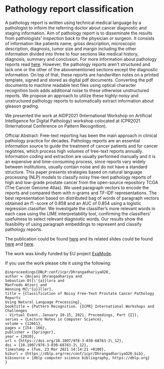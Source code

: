 # Pathology report classification

A pathology report is written using technical medical language by a pathologist to inform the referring doctor about cancer diagnostic and staging information. Aim of pathology report is to disseminate the results from pathologists' inspection back to the physician or surgeon. It consists of information like patients name, gross description, microscopic description, diagnosis, tumor size and margin including the other information divided into three to four sections like medical history, diagnosis, summary and conclusion. For more information about pathology reports read [here](https://www.cancer.gov/about-cancer/diagnosis-staging/diagnosis/pathology-reports-fact-sheet#:~:text=The%20pathologist%20sends%20a%20pathology,explain%20the%20report%20to%20them). However, the pathology reports aren't structured and lack one or the other of the abovementioned sections except the diagnostic information. On top of that, these reports are handwritten notes on a printed template, signed and stored as digital pdf documents. Converting the pdf documents to machine readable text files using optical character recognition tools adds additional noise to these otherwise unstructured reports. We propose an approach to utilize these highly-noisy and unstructured pathology reports to automatically extract information about gleason grading.

We presented the work at AIDP2021 (International Workshop on Artificial Intelligence for Digital Pathology) workshop colocated at ICPR2021 (International Conference on Pattern Recognition). 


Official Abstract: Free-text reporting has been the main approach in clinical pathology practice for decades. Pathology reports are an essential information source to guide the treatment of cancer patients and for cancer registries, which process high volumes of free-text reports annually. Information coding and extraction are usually performed manually and it is an expensive and time-consuming process, since reports vary widely between institutions, usually contain noise and do not have a standard structure. This paper presents strategies based on natural language processing (NLP) models to classify noisy free-text pathology reports of high and low-grade prostate cancer from the open-source repository TCGA (The Cancer Genome Atlas). We used paragraph vectors to encode the reports and compared them with n-grams and TF-IDF representations. The best representation based on distributed bag of words of paragraph vectors obtained an   f1 -score of 0.858 and an AUC of 0.854 using a logistic regression classifier. We investigate the classifier’s more relevant words in each case using the LIME interpretability tool, confirming the classifiers’ usefulness to select relevant diagnostic words. Our results show the feasibility of using paragraph embeddings to represent and classify pathology reports.

The publication could be found [here]() and its related slides could be found [here](http://prisca.unina.it/aidp2020/07.pdf) and [here](https://www.slideshare.net/IIG_HES/classification-of-noisy-freetext-prostate-cancer-pathology-reports-using-natural-language-processing-nlp-anjani-k-dhrangadhariya-hesso-valaiswallis-aidp2021-workshop-colocated-at-icpr2021).

The work was kindly funded by EU project [ExaMode](https://www.examode.eu/).

If you use the work please cite it using the following:

```
@inproceedings{DBLP:conf/icpr/DhrangadhariyaO20,
author = {Anjani Dhrangadhariya and
Sebastian Ot{\'{a}}lora and
Manfredo Atzori and
Henning M{\"{u}}ller},
title = {Classification of Noisy Free-Text Prostate Cancer Pathology Reports
Using Natural Language Processing},
booktitle = {Pattern Recognition. {ICPR} International Workshops and Challenges
- Virtual Event, January 10-15, 2021, Proceedings, Part {I}},
series = {Lecture Notes in Computer Science},
volume = {12661},
pages = {154--166},
publisher = {Springer},
year = {2020},
url = {https://doi.org/10.1007/978-3-030-68763-2\_12},
doi = {10.1007/978-3-030-68763-2\_12},
timestamp = {Tue, 23 Mar 2021 14:14:21 +0100},
biburl = {https://dblp.org/rec/conf/icpr/DhrangadhariyaO20.bib},
bibsource = {dblp computer science bibliography, https://dblp.org}
}
```
